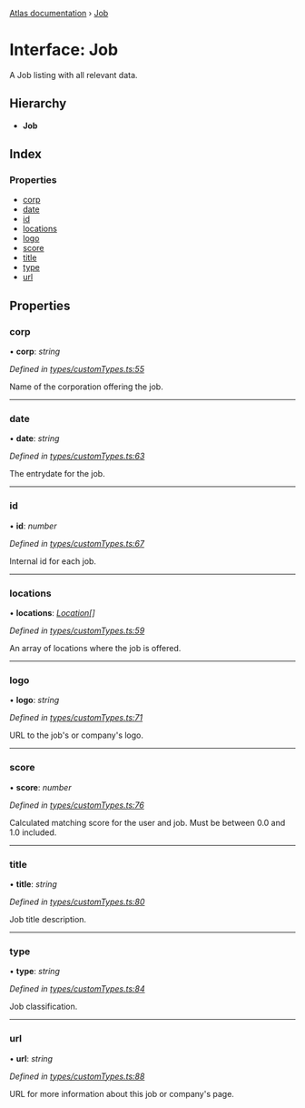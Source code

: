 [Atlas documentation](../globals.md) › [Job](job.md)

# Interface: Job

A Job listing with all relevant data.

## Hierarchy

* **Job**

## Index

### Properties

* [corp](job.md#corp)
* [date](job.md#date)
* [id](job.md#id)
* [locations](job.md#locations)
* [logo](job.md#logo)
* [score](job.md#score)
* [title](job.md#title)
* [type](job.md#type)
* [url](job.md#url)

## Properties

###  corp

• **corp**: *string*

*Defined in [types/customTypes.ts:55](https://github.com/chronark/atlas/blob/5df157b/src/types/customTypes.ts#L55)*

Name of the corporation offering the job.

___

###  date

• **date**: *string*

*Defined in [types/customTypes.ts:63](https://github.com/chronark/atlas/blob/5df157b/src/types/customTypes.ts#L63)*

The entrydate for the job.

___

###  id

• **id**: *number*

*Defined in [types/customTypes.ts:67](https://github.com/chronark/atlas/blob/5df157b/src/types/customTypes.ts#L67)*

Internal id for each job.

___

###  locations

• **locations**: *[Location](../globals.md#location)[]*

*Defined in [types/customTypes.ts:59](https://github.com/chronark/atlas/blob/5df157b/src/types/customTypes.ts#L59)*

An array of locations where the job is offered.

___

###  logo

• **logo**: *string*

*Defined in [types/customTypes.ts:71](https://github.com/chronark/atlas/blob/5df157b/src/types/customTypes.ts#L71)*

URL to the job's or company's logo.

___

###  score

• **score**: *number*

*Defined in [types/customTypes.ts:76](https://github.com/chronark/atlas/blob/5df157b/src/types/customTypes.ts#L76)*

Calculated matching score for the user and job.
Must be between 0.0 and 1.0 included.

___

###  title

• **title**: *string*

*Defined in [types/customTypes.ts:80](https://github.com/chronark/atlas/blob/5df157b/src/types/customTypes.ts#L80)*

Job title description.

___

###  type

• **type**: *string*

*Defined in [types/customTypes.ts:84](https://github.com/chronark/atlas/blob/5df157b/src/types/customTypes.ts#L84)*

Job classification.

___

###  url

• **url**: *string*

*Defined in [types/customTypes.ts:88](https://github.com/chronark/atlas/blob/5df157b/src/types/customTypes.ts#L88)*

URL for more information about this job or company's page.
